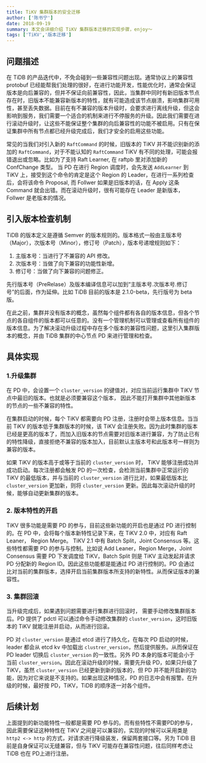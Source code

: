 ```yaml
---
title: TiKV 集群版本的安全迁移
author: ['陈书宁']
date: 2018-09-19
summary: 本文会详细介绍 TiKV 集群版本迁移的实现步骤，enjoy～
tags: ['TiKV','版本迁移']
---
```



## 问题描述

在 TiDB 的产品迭代中，不免会碰到一些兼容性问题出现。通常协议上的兼容性 protobuf 已经能帮我们处理的很好，在进行功能开发，性能优化时，通常会保证版本是向后兼容的，但并不保证向前兼容性，因此，当集群中同时有新旧版本节点存在时，旧版本不能兼容新版本的特性，就有可能造成该节点崩溃，影响集群可用性，甚至丢失数据。目前在有不兼容的版本升级时，会要求进行离线升级，但这会影响到服务，我们需要一个适合的机制来进行不停服务的升级。因此我们需要在进行滚动升级时，让这些不能保证整个集群的向后兼容性的功能不被启用。只有在保证集群中所有节点都已经升级完成后，我们才安全的启用这些功能。

常见的当我们对引入新的 `RaftCommand` 的时候，旧版本的 TiKV 并不能识别新的添加的 `RaftCommand`，对于不能认知的 `RaftCommand` TiKV 有不同的处理，可能会报错退出或忽略。比如为了支持 Raft Learner, 在 raftpb 里对添加新的 ConfChange 类型。 当 PD 在进行 Region 调度时，会先发送 `AddLearner` 到 TiKV 上，接受到这个命令的肯定是这个 Region 的 Leader，在进行一系列检查后，会将该命令 Proposal, 而 Follwer 如果是旧版本的话，在 Apply 这条 Command 就会出错。而在滚动升级时，很有可能存在 Leader 是新版本，Follwer 是老版本的情况。

## 引入版本检查机制

TiDB 的版本定义是遵循 Semver 的版本规则的。版本格式一般由主版本号（Major），次版本号（Minor），修订号（Patch），版本号递增规则如下：

1. 主版本号：当进行了不兼容的 API 修改。
2. 次版本号：当做了向下兼容的功能性新增。
3. 修订号：当做了向下兼容的问题修正。

先行版本号（PreRelase）及版本编译信息可以加到“主版本号.次版本号.修订号”的后面，作为延伸。比如 TiDB 目前的版本是 2.1.0-beta，先行版号为 beta 版。

在此之前，集群并没有版本的概念，虽然每个组件都有各自的版本信息，但各个节点的各自组件的版本都可以任意的。没有一个管理机制可以管理或查看所有组件的版本信息。为了解决滚动升级过程中存在多个版本的兼容性问题，这里引入集群版本的概念，并由 TiDB 集群的中心节点 PD 来进行管理和检查。

## 具体实现
 
### 1.升级集群

在 PD 中，会设置一个 `cluster_version` 的键值对，对应当前运行集群中 TiKV 节点中最旧的版本。也就是必须要兼容这个版本， 因此不能打开集群中其他新版本的节点的一些不兼容的特性。

在集群启动的时候，每个 TiKV 都需要向 PD 注册，注册时会带上版本信息。当当前 TiKV 的版本低于集群版本的时候，该 TiKV 会注册失败。因为此时集群的版本已经是更高的版本了，而加入旧版本的节点需要对旧版本进行兼容，为了防止已有的特性降级，直接拒绝不兼容的版本加入，目前默认主版本号和此版本号一样则为兼容的版本。

如果 TiKV 的版本高于或等于当前的 `cluster_version` 时， TiKV 能够注册成功并成功启动。每次注册都会触发 PD 的一次检查，会检测当前集群中正常运行的 TiKV 的最低版本，并与当前的 `cluster_version` 进行比对，如果最低版本比 `cluster_version` 更加新，则将 `cluster_version` 更新。因此每次滚动升级的时候，能够自动更新集群的版本。
 
### 2. 版本特性的开启

TiKV 很多功能是需要 PD 的参与，目前这些新功能的开启也是通过 PD 进行控制的。在 PD 中，会将每个版本新特性记录下来，在 TiKV 2.0 中，对应有 Raft Leaner， Region Merge。 TiKV 2.1 中有 Batch Split，Joint Consensus 等。这些特性都需要 PD 的参与与控制。比如说 Add Leaner，Region Merge，Joint Consensus 需要 PD 下发调度给 TiKV，Batch Split 则是 TiKV 主动发起并请求 PD 分配新的 Region ID。因此这些功能都是能通过 PD 进行控制的。PD 会通过比对当前的集群版本，选择开启当前集群版本所支持的新特性。从而保证版本的兼容性。

### 3. 集群回滚

当升级完成后，如果遇到问题需要进行集群进行回滚时， 需要手动修改集群版本后。PD 提供了 pdctl 可以通过命令手动修改集群的 `cluster_version`，这时旧版本的 TiKV 就能注册并启动，从而进行回滚。

PD 对 `cluster_version` 是通过 etcd 进行了持久化，在每次 PD 启动的时候，leader 都会从 etcd kv 中加载出 `clustrer_version`，然后提供服务。从而保证在 PD leader 切换后 `cluster_version` 的一致性。另外 PD 本身的版本可能会小于当前 `cluster_version`。因此在滚动升级的时候，需要先升级 PD，如果只升级了 TiKV，虽然 `cluster_version` 已经更新到新的版本的，但 PD 并不能开启新的功能，因为对它来说是不支持的。如果出现这种情况，PD 的日志中会有报警。在升级的时候，最好按 PD，TiKV，TiDB 的顺序逐一对各个组件。

## 后续计划

上面提到的新功能特性一般都是需要 PD 参与的。而有些特性不需要PD的参与，因此需要保证这种特性在 TiKV 之间是可以兼容的，实现的时候可以采用类是 `http2 <-> http` 的方式，对请求进行降级装发，保留两套接口等。另为 TiDB 目前是自身保证可以无缝兼容，但与 TiKV 可能存在兼容性问题，往后同样考虑让TiDB 也在 PD上进行注册。 
